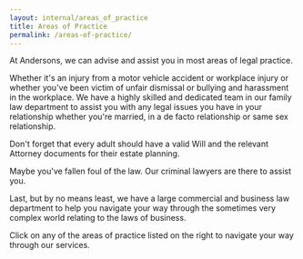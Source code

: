 ```yaml
---
layout: internal/areas_of_practice
title: Areas of Practice
permalink: /areas-of-practice/
---
```


At Andersons, we can advise and assist you in most areas of legal practice.

Whether it's an injury from a motor vehicle accident or workplace injury or whether you've been victim of unfair dismissal or bullying and harassment in the workplace. We have a highly skilled and dedicated team in our family law department to assist you with any legal issues you have in your relationship whether you're married, in a de facto relationship or same sex relationship.

Don't forget that every adult should have a valid Will and the relevant Attorney documents for their estate planning.

Maybe you've fallen foul of the law.  Our criminal lawyers are there to assist you.

Last, but by no means least, we have a large commercial and business law department to help you navigate your way through the sometimes very complex world relating to the laws of business.

Click on any of the areas of practice listed on the right to navigate your way through our services.